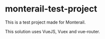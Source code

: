 # monterail-test-project

This is a test project made for Monterail.

This solution uses VueJS, Vuex and vue-router.
